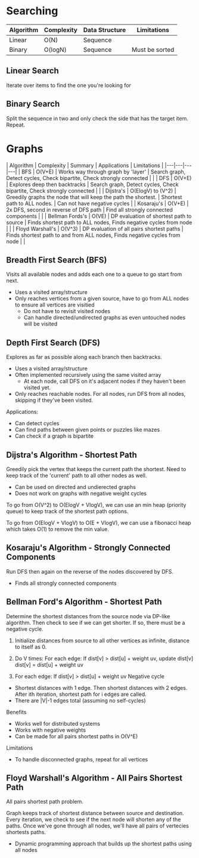 # Searching

| Algorithm | Complexity | Data Structure | Limitations |
|---|---|---|---|
| Linear | O(N) | Sequence | |
| Binary | O(logN) | Sequence | Must be sorted |

## Linear Search

Iterate over items to find the one you're looking for

## Binary Search

Split the sequence in two and only check the side that has the target item. Repeat.

# Graphs

| Algorithm | Complexity | Summary | Applications | Limitations |
|---|---|---|---|
| BFS | O(V+E) | Works way through graph by 'layer' | Search graph, Detect cycles, Check bipartite, Check strongly connected |  |
| DFS | O(V+E) | Explores deep then backtracks | Search graph, Detect cycles, Check bipartite, Check strongly connected |  |
| Dijstra's | O(ElogV) to (V^2) | Greedily graphs the node that will keep the path the shortest. | Shortest path to ALL nodes. | Can not have negative cycles |
| Kosaraju's | O(V+E) | 2x DFS, second in reverse of DFS path | Find all strongly connected components |  |
| Bellman Fords's | O(VE) | DP evaluation of shortest path to source | Finds shortest path to ALL nodes, Finds negative cycles from node |  |
| Floyd Warshall's | O(V^3) | DP evaluation of all pairs shortest paths | Finds shortest path to and from ALL nodes, Finds negative cycles from node |  |

## Breadth First Search (BFS)

Visits all available nodes and adds each one to a queue to go start from next.

- Uses a visited array/structure
- Only reaches vertices from a given source, have to go from ALL nodes to ensure all vertices are visitied
    - Do not have to revisit visited nodes
    - Can handle directed/undirected graphs as even untouched nodes will be visited

## Depth First Search (DFS)

Explores as far as possible along each branch then backtracks.

- Uses a visited array/structure
- Often implemented recursively using the same visited array
    - At each node, call DFS on it's adjacent nodes if they haven't been visited yet.
- Only reaches reachable nodes. For all nodes, run DFS from all nodes, skipping if they've been visited.

Applications:
- Can detect cycles
- Can find paths between given points or puzzles like mazes
- Can check if a graph is bipartite

## Dijstra's Algorithm - Shortest Path

Greedily pick the vertex that keeps the current path the shortest. Need to keep track of the 'current' path to all other nodes as well.

- Can be used on directed and undierected graphs
- Does not work on graphs with negative weight cycles

To go from O(V^2) to O(ElogV + VlogV), we can use an min heap (priority queue) to keep track of the shortest path options.

To go from O(ElogV + VlogV) to O(E + VlogV), we can use a fibonacci heap which takes O(1) to remove the min value.

## Kosaraju's Algorithm - Strongly Connected Components

Run DFS then again on the reverse of the nodes discovered by DFS.

- Finds all strongly connected components

## Bellman Ford's Algorithm - Shortest Path

Determine the shortest distances from the source node via DP-like algorithm. Then check to see if we can get shorter. If so, there must be a negative cycle.

1. Initialize distances from source to all other vertices as infinite, distance to itself as 0.

2. Do V times:
    For each edge:
        If dist[v] > dist[u] + weight uv, update dist[v]
            dist[v] = dist[u] + weight uv
3. For each edge:
        If dist[v] > dist[u] + weight uv
            Negative cycle

- Shortest distances with 1 edge. Then shortest distances with 2 edges. After ith iteration, shortest path for i edges are called.
- There are |V|-1 edges total (assuming no self-cycles)

Benefits
- Works well for distributed systems
- Works with negative weights
- Can be made for all pairs shortest paths in O(V^E)

Limitations
- To handle disconnected graphs, repeat for all vertices

## Floyd Warshall's Algorithm - All Pairs Shortest Path

All pairs shortest path problem. 

Graph keeps track of shortest distance between source and destination. Every iteration, we check to see if the next node will shorten any of the paths. Once we've gone through all nodes, we'll have all pairs of vertecies shortests paths.

- Dynamic programming approach that builds up the shortest paths using all nodes
